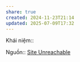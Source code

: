 ```yaml
---
share: true
created: 2024-11-23T21:14
updated: 2025-07-09T17:32
---
```

Khái niệm:: 

Nguồn:: [Site Unreachable](https://congdankhuyenhoc.vn/nhan-vien-ngan-hang-co-duoc-phep-tiet-lo-thong-tin-khach-hang-17924103116064421.htm)
